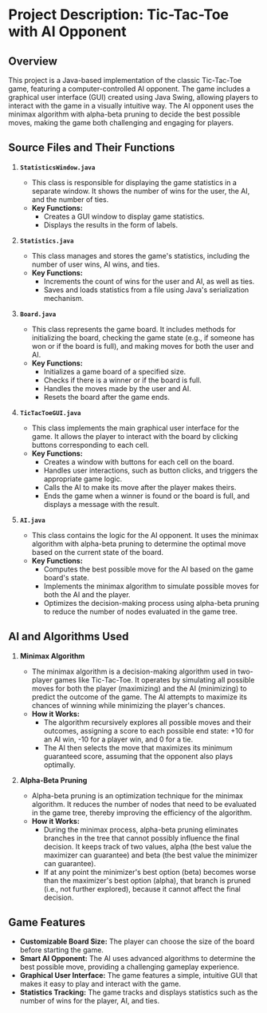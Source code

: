 # Project Description: Tic-Tac-Toe with AI Opponent

## Overview
This project is a Java-based implementation of the classic Tic-Tac-Toe game, featuring a computer-controlled AI opponent. The game includes a graphical user interface (GUI) created using Java Swing, allowing players to interact with the game in a visually intuitive way. The AI opponent uses the minimax algorithm with alpha-beta pruning to decide the best possible moves, making the game both challenging and engaging for players.

## Source Files and Their Functions

1. **`StatisticsWindow.java`**
    - This class is responsible for displaying the game statistics in a separate window. It shows the number of wins for the user, the AI, and the number of ties.
    - **Key Functions:**
      - Creates a GUI window to display game statistics.
      - Displays the results in the form of labels.

2. **`Statistics.java`**
    - This class manages and stores the game's statistics, including the number of user wins, AI wins, and ties.
    - **Key Functions:**
      - Increments the count of wins for the user and AI, as well as ties.
      - Saves and loads statistics from a file using Java's serialization mechanism.

3. **`Board.java`**
    - This class represents the game board. It includes methods for initializing the board, checking the game state (e.g., if someone has won or if the board is full), and making moves for both the user and AI.
    - **Key Functions:**
      - Initializes a game board of a specified size.
      - Checks if there is a winner or if the board is full.
      - Handles the moves made by the user and AI.
      - Resets the board after the game ends.

4. **`TicTacToeGUI.java`**
    - This class implements the main graphical user interface for the game. It allows the player to interact with the board by clicking buttons corresponding to each cell.
    - **Key Functions:**
      - Creates a window with buttons for each cell on the board.
      - Handles user interactions, such as button clicks, and triggers the appropriate game logic.
      - Calls the AI to make its move after the player makes theirs.
      - Ends the game when a winner is found or the board is full, and displays a message with the result.

5. **`AI.java`**
    - This class contains the logic for the AI opponent. It uses the minimax algorithm with alpha-beta pruning to determine the optimal move based on the current state of the board.
    - **Key Functions:**
      - Computes the best possible move for the AI based on the game board's state.
      - Implements the minimax algorithm to simulate possible moves for both the AI and the player.
      - Optimizes the decision-making process using alpha-beta pruning to reduce the number of nodes evaluated in the game tree.

## AI and Algorithms Used

1. **Minimax Algorithm**
    - The minimax algorithm is a decision-making algorithm used in two-player games like Tic-Tac-Toe. It operates by simulating all possible moves for both the player (maximizing) and the AI (minimizing) to predict the outcome of the game. The AI attempts to maximize its chances of winning while minimizing the player's chances.
    - **How it Works:**
      - The algorithm recursively explores all possible moves and their outcomes, assigning a score to each possible end state: +10 for an AI win, -10 for a player win, and 0 for a tie.
      - The AI then selects the move that maximizes its minimum guaranteed score, assuming that the opponent also plays optimally.

2. **Alpha-Beta Pruning**
    - Alpha-beta pruning is an optimization technique for the minimax algorithm. It reduces the number of nodes that need to be evaluated in the game tree, thereby improving the efficiency of the algorithm.
    - **How it Works:**
      - During the minimax process, alpha-beta pruning eliminates branches in the tree that cannot possibly influence the final decision. It keeps track of two values, alpha (the best value the maximizer can guarantee) and beta (the best value the minimizer can guarantee).
      - If at any point the minimizer's best option (beta) becomes worse than the maximizer's best option (alpha), that branch is pruned (i.e., not further explored), because it cannot affect the final decision.

## Game Features
- **Customizable Board Size:** The player can choose the size of the board before starting the game.
- **Smart AI Opponent:** The AI uses advanced algorithms to determine the best possible move, providing a challenging gameplay experience.
- **Graphical User Interface:** The game features a simple, intuitive GUI that makes it easy to play and interact with the game.
- **Statistics Tracking:** The game tracks and displays statistics such as the number of wins for the player, AI, and ties.

